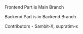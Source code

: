 Frontend Part is Main Branch

Backend Part is in Backend Branch

Contributors - Sambit-X, supratim-x
